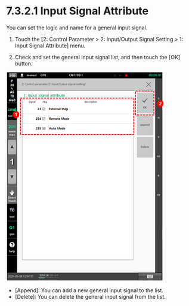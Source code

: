 # 7.3.2.1 Input Signal Attribute

You can set the logic and name for a general input signal.

1.	Touch the \[2: Control Parameter &gt; 2: Input/Output Signal Setting &gt; 1: Input Signal Attribute\] menu. 

2.	Check and set the general input signal list, and then touch the \[OK\] button.

![](../../../.gitbook/assets/image%20%28416%29.png)

* \[Append\]: You can add a new general input signal to the list. 
* \[Delete\]: You can delete the general input signal from the list.





